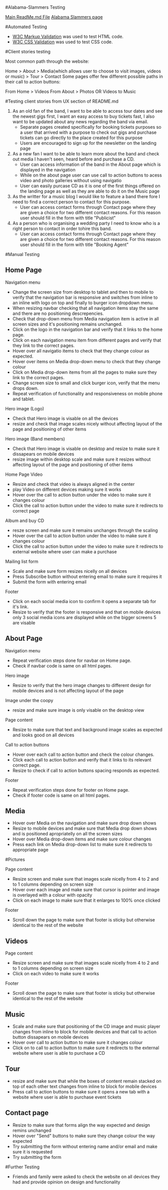 #Alabama-Slammers Testing

<a href="">Main ReadMe.md File</a>
<a href="">Alabama Slammers page</a>

#Automated Testing

<ul>
	<li><a href="https://validator.w3.org/">W3C Markup Validation</a> was used to test HTML code.</li>
	<li><a href="https://jigsaw.w3.org/css-validator/">W3C CSS Validation</a> was used to test CSS code.</li>
</ul>

#Client stories testing

Most common path through the website:

Home > About > Media(which allows user to choose to visit images, videos or music) > Tour > Contact
Some pages offer few different possible paths in their call to action buttons:

From Home > Videos
From About > Photos OR Videos to Music

#Testing client stories from UX section of README.md

<ol>
	<li>As an old fan of the band, I want to be able to access tour dates and see the newest gigs first, I want an easy access to buy tickets fast, I also want to be updated about any news regarding the band via email. <ul>
		<li>Separate pages created specifically for booking tickets purposes so a user that arrived with a purpose to check out gigs and purchase tickets can go directly to the place created for this purpose</li>
		<li>Users are encouraged to sign up for the newsletter on the landing page</li>
	</ul></li>
	<li>As a new fan I want to be able to learn more about the band and check out media I haven't seen, heard before and purchase a CD.<ul>
		<li>User can access information of the band in the About page which is displayed in the navigation</li>
		<li>While on the about page user can use call to action buttons to acess video and photo galleries without using navigatio</li>
		<li>User can easily purcase CD as it is one of the first things offered on the landing page as well as they are able to do it on the Music page</li>
	</ul></li>
	<li>As the writter for a music blog I would like to feature a band there fore I need to find a correct person to contact for this purpose.<ul>
		<li>User can access contact forms through Contact page where they are given a choice for two different contact reasons. For this reason user should fill in the form with title "Publicist"</li>
	</ul></li>
	<li>As a person who is organising a wedding party I need to know who is a right person to contact in order tohire this band. <ul>
		<li>User can access contact forms through Contact page where they are given a choice for two different contact reasons. For this reason user should fill in the form with title "Booking Agent"</li>
	</ul></li>
</ol>

#Manual Testing

<h2>Home Page</h2>

Navigation menu

<ul>
	<li>Change the screen size from desktop to tablet and then to mobile  to verify that the navigation bar is responsive and switches from inline to an inline with logo on top and finally to burger icon dropdown menu.</li>
	<li>When resizing navbar checking that all navigation items stay the same and there are no positioning descrepencies.</li>
	<li>Check that drop-down menu from Media navigation item is active in all screen sizes and it's positioning remains unchanged.</li>
	<li>Click on the logo in the navigation bar and verify that it links to the home page.</li>
	<li>Click on each navigation menu item from different pages and verify that they link to the correct pages.</li>
	<li>Hover over all navigatio items to check that they change colour as expected.</li>
	<li>Hover over items on Media drop-down menu to check that they change colour</li>
	<li>Click on Media drop-down items from all the pages to make sure they link to the correct pages.</li>
	<li>Change screen size to small and click burger icon, verify that the menu drops down.</li>
	<li>Repeat verification of functionality and responsiveness on mobile phone and tablet.</li>
</ul>

Hero image (Logo)

<ul>
	<li>Check that Hero image is visable on all the devices</li>
	<li>resize and check that image scales nicely without affecting layout of the page and positioning of other items</li>
</ul>

Hero image (Band members)

<ul>
	<li>Check that Hero image is visable on desktop and resize to make sure it dissapears on mobile devices</li>
	<li>resize image within desktop scale and make sure it resizes without affecting layout of the page and positioning of other items</li>
</ul>

Home Page Video

<ul>
	<li>Resize and check that video is always aligned in the center</li>
	<li>play Video on different devices making sure it works</li>
	<li>Hover over the call to action button under the video to make sure it changes colour</li>
	<li>Click the call to action button under the video to make sure it redirects to correct page</li>
</ul>


Album and buy CD

<ul>
	<li>resze screen and make sure it remains unchanges through the scaling </li>
	<li>Hover over the call to action button under the video to make sure it changes colour</li>
	<li>Click the call to action button under the video to make sure it redirects to external website where user can make a purchase</li>
</ul>

Mailing list form

<ul>
	<li>Scale and make sure form resizes nicelly on all devices</li>
	<li>Press Subscribe button without entering email to make sure it requires it</li>
	<li>Submit the form with entering email</li>
</ul>

Footer

<ul>
	<li>Click on each social media icon to confirm it opens a separate tab for it's link.</li>
	<li>Resize to verify that the footer is responsive and that on mobile devices only 3 social media icons are displayed while on the bigger screens 5 are visable </li>
</ul>


<h2>About Page</h2>

Navigation menu

<ul>
	<li>Repeat verification steps done for navbar on Home page.</li>
	<li>Check if navbar code is same on all html pages.</li>
</ul>

Hero image

<ul>
	<li>Resize to verify that the hero image changes to different design for mobile devices and is not affecting layout of the page</li>
</ul>

Image under the coopy

<ul>
	<li>resize and make sure image is only visable on the desktop view</li>
</ul>

Page content

<ul>
	<li>Resize to make sure that text and background image scales as expected and looks good on all devices</li>
</ul>

Call to action buttons


<ul>
	<li>Hover over each call to action button and check the colour changes.</li>
	<li>Click each call to action button and verify that it links to its relevant correct page.</li>
	<li>Resize to check if call to action buttons spacing responds as expected.</li>
</ul>


Footer

<ul>
	<li>Repeat verification steps done for footer on Home page.</li>
	<li>Check if footer code is same on all html pages.</li>
</ul>


<h2>Media</h2>

<ul>
	<li>Hover over Media on the navigation and make sure drop down shows</li>
	<li>Resize to mobile devices and make sure that Media drop down shows and is positioned apropriatelly on all the screen sizes</li>
	<li>Hover over Media drop-down items and make sure colour changes</li>
	<li>Press each link on Media drop-down list to make sure it redirects to appropriate page</li>
</ul>

#Pictures

Page content

<ul>
	<li>Resize screen and make sure that images scale nicelly from 4 to 2 and to 1 columns depending on screen size</li>
	<li>Hover over each image and make sure that cursor is pointer and image is overlayed with a colour with opacity</li>
	<li>Click on each image to make sure that it enlarges to 100% once clicked</li>
</ul>

Footer

<ul>
	<li>Scroll down the page to make sure that footer is sticky but otherwise identical to the rest of the website</li>
</ul>


<h2>Videos</h2>

Page content

<ul>
	<li>Resize screen and make sure that images scale nicelly from 4 to 2 and to 1 columns depending on screen size</li>
	<li>Click on each video to make sure it works</li>
</ul>

Footer

<ul>
	<li>Scroll down the page to make sure that footer is sticky but otherwise identical to the rest of the website</li>
</ul>

<h2>Music</h2>

<ul>
	<li>Scale and make sure that positioning of the CD image and music player changes from inline to block for mobile devices and that call to action button dissapears on mobile devices</li>
	<li>Hover over call to action button to make sure it changes colour</li>
	<li>Click on to call to action button to make sure it redirects to the external website where user is able to purchase a CD</li>
</ul>


<h2>Tour</h2>

<ul>
	<li>resize and make sure that while the boxes of content remain stacked on top of each other text changes from inline to block for mobile devices</li>
	<li>Press call to action buttons to make sure it opens a new tab with a website where user is able to purchase event tickets</li>
</ul>


<h2>Contact page</h2>

<ul>
	<li>Resize to make sure that forms align the way expected and design remins unchanged</li>
	<li>Hover over "Send" buttons to make sure they change colour the way expected</li>
	<li>Try submitting the form without entering name and/or email and make sure it is requested</li>
	<li>Try submitting the form</li>
</ul>


#Further Testing

<ul>
	<li>Friends and family were asked to check the website on all devices they had and provide opinion on design and functionality</li>
</ul>


